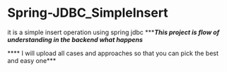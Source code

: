 # Spring-JDBC_SimpleInsert
it is a simple insert operation using spring jdbc
******This project is flow of understanding in the backend what happens***

**** I will upload all cases and approaches so that you can pick the best and easy one***
